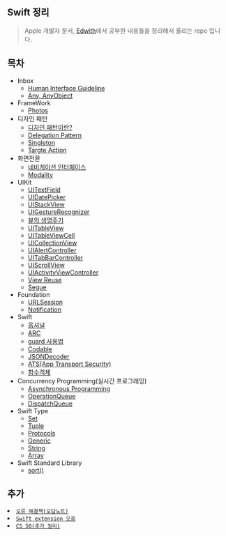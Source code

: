 ## Swift 정리

> Apple 개발자 문서, [Edwith](https://www.edwith.org)에서 공부한 내용들을 정리해서 올리는 repo 입니다.

## 목차
- Inbox
  - [Human Interface Guideline](./Human-Interface-Guideline.md)
  - [Any, AnyObject](./Any-AnyObject.md)
- FrameWork
  - [Photos](./framework/photos-FrameWork.md)
- 디자인 패턴
  - [디자인 패턴이란?](./Design-Pattern/디자인-패턴이란.md)
  - [Delegation Pattern](./Design-Pattern/Delegation.md)
  - [Singleton](./Design-Pattern/singleton.md)
  - [Targte Action](./Design-Pattern/Targte-Action.md)
- 화면전환
  - [네비게이션 인터페이스](./화면전환/네이게이션-인터페이스.md)
  - [Modality](./화면전환/Modal.md)
- UIKit
  - [UITextField](./UIKit/UITextField.md)
  - [UIDatePicker](./UIKit/UIDatePicker.md)
  - [UIStackView](./UIKit/StackView.md)
  - [UIGestureRecognizer](./UIKit/Gesture-Recognizer.md)
  - [뷰의 생명주기](./UIKit/뷰의-상태변화-감지-메서드.md)
  - [UITableView](./UIKit/UITableView.md)
  - [UITableViewCell](./UIKit/UITableViewCell.md)
  - [UICollectionView](./UIKit/UICollectionView.md)
  - [UIAlertController](./UIKit/UIAlertController.md)
  - [UITabBarController](./UIKit/UITabBarController.md)
  - [UIScrollView](./UIKit/UIScrollView.md)
  - [UIActivityViewController](./UIKit/UIActivityViewController.md)
  - [View Reuse](./UIKit/뷰의-재사용.md)
  - [Segue](./UIKit/Segue.md)
- Foundation
  - [URLSession](./Foundation/URLSession.md)
  - [Notification](./Foundation/Notification.md)
- Swift
  - [옵셔널](./Swift/Optional.md)
  - [ARC](./Swift/ARC란.md)
  - [guard 사용법](./Swift/guard.md)
  - [Codable](./Swift/Codable.md)
  - [JSONDecoder](./Swift/JSONDecoder-/-JSONEncoder.md)
  - [ATS(App Transport Security)](./Swift/ATS.md)
  - [함수객체](./Swift/함수객체.md)
- Concurrency Programming(실시간 프로그래밍)
  - [Asynchronous Programming](./Concurrency-Programming/Asynchronous.md)
  - [OperationQueue](./Concurrency-Programming/OperationQueue.md)
  - [DispatchQueue](./Concurrency-Programming/DispatchQueue.md)
- Swift Type
  - [Set](./Type/Set.md)
  - [Tuple](./Type/Tuple.md)
  - [Protocols](./Type/protocols.md)
  - [Generic](./Type/generic.md)
  - [String](./Type/String/String.md)
  - [Array](./Type/array.md)
- Swift Standard Library
  - [sort()](./Standard-Library/sort.md)

## 추가

<li><a href = "./solution.md"><code>오류 해결책(오답노트)</code></a></li>
<li><a href = "https://github.com/kbw2204/swiftExtention"><code>Swift extension 모음</code></a></li>
<li><a href = "./cs/cs50.md"><code>CS 50(추가 정리)</code></a></li>